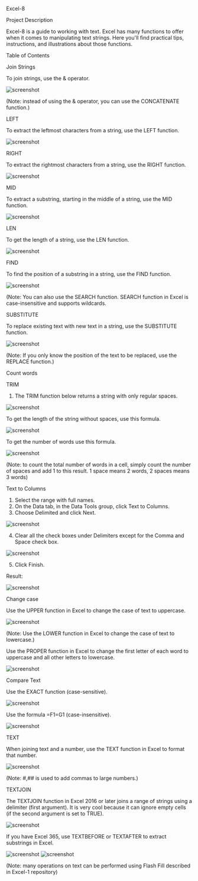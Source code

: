Excel-8

Project Description

Excel-8 is a guide to working with text. Excel has many functions to offer when it comes to manipulating text strings. Here you'll find practical tips, instructions, and illustrations about those functions.

Table of Contents

Join Strings

To join strings, use the & operator.

![screenshot](Screenshots/&.png)

(Note: instead of using the & operator, you can use the CONCATENATE function.)

LEFT

To extract the leftmost characters from a string, use the LEFT function.

![screenshot](Screenshots/Left.png)

RIGHT

To extract the rightmost characters from a string, use the RIGHT function.

![screenshot](Screenshots/Right.png)

MID

To extract a substring, starting in the middle of a string, use the MID function.

![screenshot](Screenshots/Mid.png)

LEN

To get the length of a string, use the LEN function.

![screenshot](Screenshots/Len.png)

FIND

To find the position of a substring in a string, use the FIND function.

![screenshot](Screenshots/Find.png)

(Note: You can also use the SEARCH function. SEARCH function in Excel is case-insensitive and supports wildcards.

SUBSTITUTE

To replace existing text with new text in a string, use the SUBSTITUTE function.

![screenshot](Screenshots/Substitute.png)

(Note: If you only know the position of the text to be replaced, use the REPLACE function.)

Count words

TRIM

1. The TRIM function below returns a string with only regular spaces.

![screenshot](Screenshots/Trim.png)

To get the length of the string without spaces, use this formula.

![screenshot](Screenshots/LenS.png)

To get the number of words use this formula.

![screenshot](Screenshots/Words.png)

(Note: to count the total number of words in a cell, simply count the number of spaces and add 1 to this result. 1 space means 2 words, 2 spaces means 3 words)

Text to Columns

1. Select the range with full names.
2. On the Data tab, in the Data Tools group, click Text to Columns.
3. Choose Delimited and click Next.

![screenshot](Screenshots/TextToColumns.png)

4. Clear all the check boxes under Delimiters except for the Comma and Space check box.

![screenshot](Screenshots/Options.png)

5. Click Finish.
   
Result:

![screenshot](Screenshots/Result.png)

Change case

Use the UPPER function in Excel to change the case of text to uppercase.

![screenshot](Screenshots/Upper.png)

(Note: Use the LOWER function in Excel to change the case of text to lowercase.)

Use the PROPER function in Excel to change the first letter of each word to uppercase and all other letters to lowercase.

![screenshot](Screenshots/Proper.png)

Compare Text 

Use the EXACT function (case-sensitive).

![screenshot](Screenshots/Exact.png)

Use the formula =F1=G1 (case-insensitive).

![screenshot](Screenshots/=.png)

TEXT 

When joining text and a number, use the TEXT function in Excel to format that number.

![screenshot](Screenshots/Text.png)

(Note: #,## is used to add commas to large numbers.)

TEXTJOIN

The TEXTJOIN function in Excel 2016 or later joins a range of strings using a delimiter (first argument). It is very cool because it can ignore empty cells (if the second argument is set to TRUE).

![screenshot](Screenshots/TextJoin.png)

If you have Excel 365, use TEXTBEFORE or TEXTAFTER to extract substrings in Excel.

![screenshot](Screenshots/TextBefore.png)
![screenshot](Screenshots/TextAfter.png)

(Note: many operations on text can be performed using Flash Fill described in Excel-1 repository)

